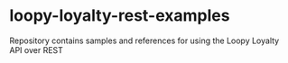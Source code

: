 # loopy-loyalty-rest-examples
Repository contains samples and references for using the Loopy Loyalty API over REST
